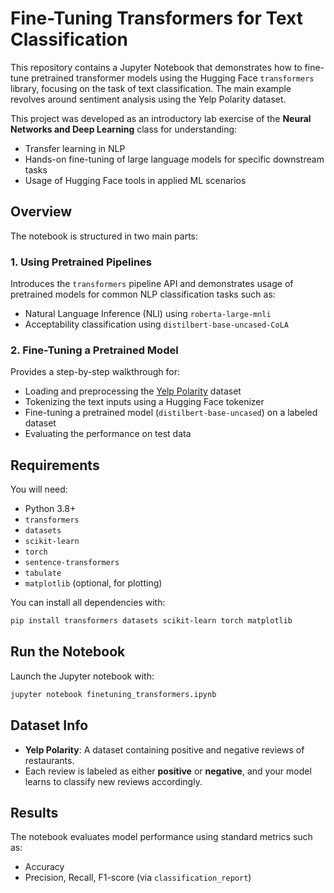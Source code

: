 # Fine-Tuning Transformers for Text Classification

This repository contains a Jupyter Notebook that demonstrates how to fine-tune pretrained transformer models using the Hugging Face `transformers` library, focusing on the task of text classification. The main example revolves around sentiment analysis using the Yelp Polarity dataset.

This project was developed as an introductory lab exercise of the **Neural Networks and Deep Learning** class for understanding:
- Transfer learning in NLP
- Hands-on fine-tuning of large language models for specific downstream tasks
- Usage of Hugging Face tools in applied ML scenarios

## Overview

The notebook is structured in two main parts:

### 1. **Using Pretrained Pipelines**
Introduces the `transformers` pipeline API and demonstrates usage of pretrained models for common NLP classification tasks such as:
- Natural Language Inference (NLI) using `roberta-large-mnli`
- Acceptability classification using `distilbert-base-uncased-CoLA`

### 2. **Fine-Tuning a Pretrained Model**
Provides a step-by-step walkthrough for:
- Loading and preprocessing the [Yelp Polarity](https://huggingface.co/datasets/yelp_polarity) dataset
- Tokenizing the text inputs using a Hugging Face tokenizer
- Fine-tuning a pretrained model (`distilbert-base-uncased`) on a labeled dataset
- Evaluating the performance on test data

## Requirements

You will need:
- Python 3.8+
- `transformers`
- `datasets`
- `scikit-learn`
- `torch`
- `sentence-transformers`
- `tabulate`
- `matplotlib` (optional, for plotting)

You can install all dependencies with:

```bash
pip install transformers datasets scikit-learn torch matplotlib
```

## Run the Notebook

Launch the Jupyter notebook with:

```bash
jupyter notebook finetuning_transformers.ipynb
```

## Dataset Info

- **Yelp Polarity**: A dataset containing positive and negative reviews of restaurants.
- Each review is labeled as either **positive** or **negative**, and your model learns to classify new reviews accordingly.

## Results

The notebook evaluates model performance using standard metrics such as:
- Accuracy
- Precision, Recall, F1-score (via `classification_report`)


